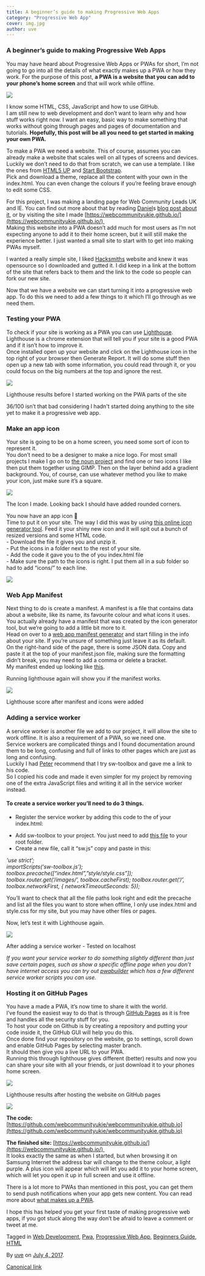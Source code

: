 ```yaml
---
title: A beginner’s guide to making Progressive Web Apps
category: "Progressive Web App"
cover: img.jpg
author: uve
---
```


### A beginner’s guide to making Progressive Web Apps

You may have heard about Progressive Web Apps or PWAs for short, I’m not going to go into all the details of what exactly makes up a PWA or how they work. For the purpose of this post, **a PWA is a website that you can add to your phone’s home screen** and that will work while offline.

![](https://cdn-images-1.medium.com/max/800/1*2le_ZVx-FUCsK4oCXKcpqg.jpeg)

I know some HTML, CSS, JavaScript and how to use GitHub.  
I am still new to web development and don’t want to learn why and how stuff works right now. I want an easy, basic way to make something that works without going through pages and pages of documentation and tutorials. **Hopefully, this post will be all you need to get started in making your own PWA.**

To make a PWA we need a website. This of course, assumes you can already make a website that scales well on all types of screens and devices. Luckily we don’t need to do that from scratch, we can use a template. I like the ones from [HTML5 UP](https://html5up.net/) and [Start Bootstrap](https://startbootstrap.com/).   
Pick and download a theme, replace all the content with your own in the index.html. You can even change the colours if you’re feeling brave enough to edit some CSS.

For this project, I was making a landing page for Web Community Leads UK and IE. You can find out more about that by reading [Daniel](https://medium.com/u/c14ea4c7e1fd)s [blog post about it](https://medium.com/samsung-internet-dev/web-communities-for-the-people-6440e0c8e543), or by visiting the site I made [https://webcommunityukie.github.io/](https://webcommunityukie.github.io/)   
Making this website into a PWA doesn’t add much for most users as I’m not expecting anyone to add it to their home screen, but it will still make the experience better. I just wanted a small site to start with to get into making PWAs myself.

I wanted a really simple site, I liked [Hacksmiths](http://goldsmiths.tech/) website and knew it was opensource so I downloaded and gutted it. I did keep in a link at the bottom of the site that refers back to them and the link to the code so people can fork our new site.

Now that we have a website we can start turning it into a progressive web app. To do this we need to add a few things to it which I’ll go through as we need them.

### Testing your PWA

To check if your site is working as a PWA you can use [Lighthouse](https://developers.google.com/web/tools/lighthouse/). Lighthouse is a chrome extension that will tell you if your site is a good PWA and if it isn’t how to improve it.  
Once installed open up your website and click on the Lighthouse icon in the top right of your browser then Generate Report. It will do some stuff then open up a new tab with some information, you could read through it, or you could focus on the big numbers at the top and ignore the rest.

![](https://cdn-images-1.medium.com/max/800/1*1jPywRVAHcebZeUIyPMllQ.png)

Lighthouse results before I started working on the PWA parts of the site

36/100 isn’t that bad considering I hadn't started doing anything to the site yet to make it a progressive web app.

### Make an app icon

Your site is going to be on a home screen, you need some sort of icon to represent it.  
You don’t need to be a designer to make a nice logo. For most small projects I make I go on to [the noun project](https://thenounproject.com/) and find one or two icons I like then put them together using GIMP. Then on the layer behind add a gradient background. You, of course, can use whatever method you like to make your icon, just make sure it’s a square.

![](https://cdn-images-1.medium.com/max/800/1*LiFnOpwAokI_d5uD6gEzvw.png)

The Icon I made. Looking back I should have added rounded corners.

You now have an app icon 🎉  
Time to put it on your site. The way I did this was by using [this online icon generator tool](http://www.favicon-generator.org/). Feed it your shiny new icon and it will spit out a bunch of resized versions and some HTML code.  
\- Download the file it gives you and unzip it.   
\- Put the icons in a folder next to the rest of your site.  
\- Add the code it gave you to the <head> of you index.html file  
\- Make sure the path to the icons is right. I put them all in a sub folder so had to add “icons/” to each line.

![](https://cdn-images-1.medium.com/max/800/1*5LM7_X9cAfH51oyX2aB59g.png)

### Web App Manifest

Next thing to do is create a manifest. A manifest is a file that contains data about a website, like its name, its favourite colour and what icons it uses.   
You actually already have a manifest that was created by the icon generator tool, but we’re going to add a little bit more to it.  
Head on over to a [web app manifest generator](https://tomitm.github.io/appmanifest/) and start filling in the info about your site. If you’re unsure of something just leave it as its default.   
On the right-hand side of the page, there is some JSON data. Copy and paste it at the top of your manifest.json file, making sure the formatting didn’t break, you may need to add a comma or delete a bracket.   
My manifest ended up looking like [this](https://github.com/webcommunityukie/webcommunityukie.github.io/blob/master/manifest.json).

Running lighthouse again will show you if the manifest works.

![](https://cdn-images-1.medium.com/max/800/1*QUbNjXriuEi68yOil6ayUg.png)

Lighthouse score after manifest and icons were added

### Adding a service worker

A service worker is another file we add to our project, it will allow the site to work offline. It is also a requirement of a PWA, so we need one.  
Service workers are complicated things and I found documentation around them to be long, confusing and full of links to other pages which are just as long and confusing.  
Luckily I had [Peter](https://medium.com/u/27616666fa21) recommend that I try sw-toolbox and gave me a link to his code.  
So I copied his code and made it even simpler for my project by removing one of the extra JavaScript files and writing it all in the service worker instead.

#### To create a service worker you’ll need to do 3 things.

*   Register the service worker by adding this code to the <head> of your index.html:

_<script>  
if (‘serviceWorker’ in navigator) {   
  window.addEventListener(‘load’, function() {     
    navigator.serviceWorker.register(‘/sw.js’).then(  
      function(registration) {   
        // Registration was successful  
        console.log(‘ServiceWorker registration successful with scope: ‘, registration.scope); },   
      function(err) {   
        // registration failed :(   
        console.log(‘ServiceWorker registration failed: ‘, err);   
      });   
  });  
}  
</script>_

*   Add sw-toolbox to your project. You just need to add [this file](https://github.com/GoogleChrome/sw-toolbox/blob/master/sw-toolbox.js) to your root folder.
*   Create a new file, call it “sw.js” copy and paste in this:

_‘use strict’;  
importScripts(‘sw-toolbox.js’); toolbox.precache(\[“index.html”,”style/style.css”\]); toolbox.router.get(‘/images/*’, toolbox.cacheFirst); toolbox.router.get(‘/*’, toolbox.networkFirst, { networkTimeoutSeconds: 5});_

You’ll want to check that all the file paths look right and edit the precache and list all the files you want to store when offline, I only use index.html and style.css for my site, but you may have other files or pages.

Now, let’s test it with Lighthouse again.

![](https://cdn-images-1.medium.com/max/800/1*ySpXMuVi__zP5Pqpd000gg.png)

After adding a service worker - Tested on localhost

_If you want your service worker to do something slightly different than just save certain pages, such as show a specific offline page when you don’t have internet access you can try out_ [_pwabuilder_](http://www.pwabuilder.com/generator) _which has a few different service worker scripts you can use._

### Hosting it on GitHub Pages

You have a made a PWA, it’s now time to share it with the world.  
I’ve found the easiest way to do that is through [GitHub Pages](https://pages.github.com/) as it is free and handles all the security stuff for you.  
To host your code on Github is by creating a repository and putting your code inside it, the GitHub GUI will help you do this.   
Once done find your repository on the website, go to settings, scroll down and enable GitHub Pages by selecting master branch.  
It should then give you a live URL to your PWA.  
Running this through lighthouse gives different (better) results and now you can share your site with all your friends, or just download it to your phones home screen.

![](https://cdn-images-1.medium.com/max/800/1*SzanuiJSVc6yrRjTPE_PbA.png)

Lighthouse results after hosting the website on GitHub pages

![](https://cdn-images-1.medium.com/max/600/1*luHsbfq_Zc00B8IR7QzVmg.png)

**The code:** [https://github.com/webcommunityukie/webcommunityukie.github.io](https://github.com/webcommunityukie/webcommunityukie.github.io)

**The finished site:** [https://webcommunityukie.github.io/](https://webcommunityukie.github.io/)   
It looks exactly the same as when I started, but when browsing it on Samsung Internet the address bar will change to the theme colour, a light purple. A plus icon will appear which will let you add it to your home screen, which will let you open it up in full screen and use it offline.

There is a lot more to PWAs than mentioned in this post, you can get them to send push notifications when your app gets new content. You can read more about [what makes up a PWA](https://www.smashingmagazine.com/2016/09/the-building-blocks-of-progressive-web-apps/).

I hope this has helped you get your first taste of making progressive web apps, if you got stuck along the way don’t be afraid to leave a comment or tweet at me.

Tagged in [Web Development](https://medium.com/tag/web-development), [Pwa](https://medium.com/tag/pwa), [Progressive Web App](https://medium.com/tag/progressive-web-app), [Beginners Guide](https://medium.com/tag/beginners-guide), [HTML](https://medium.com/tag/html)

By [uve](https://medium.com/@uveavanto) on [July 4, 2017](https://medium.com/p/beb56224948e).

[Canonical link](https://medium.com/@uveavanto/a-beginners-guide-to-making-progressive-web-apps-beb56224948e)
